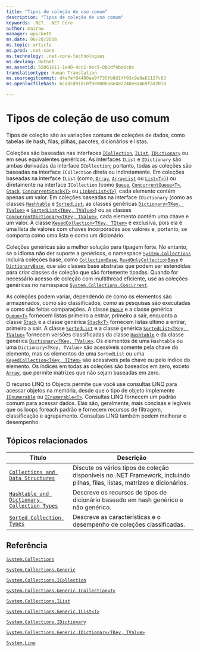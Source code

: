 ```yaml
---
title: "Tipos de coleção de uso comum"
description: "Tipos de coleção de uso comum"
keywords: .NET, .NET Core
author: mairaw
manager: wpickett
ms.date: 06/20/2016
ms.topic: article
ms.prod: .net-core
ms.technology: .net-core-technologies
ms.devlang: dotnet
ms.assetid: 55861611-1e40-4cc2-9ec5-0b2df4ba6c0c
translationtype: Human Translation
ms.sourcegitcommit: d4e7ef84480aa9f735fb8d1ff03c9e8a61127c83
ms.openlocfilehash: 6cadcd91810f08900b58e402240e8a469fad2018

---
```


# <a name="commonly-used-collection-types"></a>Tipos de coleção de uso comum

Tipos de coleção são as variações comuns de coleções de dados, como tabelas de hash, filas, pilhas, pacotes, dicionários e listas.

Coleções são baseadas nas interfaces [`ICollection`](https://docs.microsoft.com/dotnet/core/api/System.Collections.ICollection), [`IList`](https://docs.microsoft.com/dotnet/core/api/System.Collections.IList), [`IDictionary`](https://docs.microsoft.com/dotnet/core/api/System.Collections.IDictionary) ou em seus equivalentes genéricos. As interfaces `IList` e `IDictionary` são ambas derivadas da interface `ICollection`; portanto, todas as coleções são baseadas na interface `ICollection` direta ou indiretamente. Em coleções baseadas na interface `IList` (como, [`Array`](https://docs.microsoft.com/dotnet/core/api/System.Array), [`ArrayList`](https://docs.microsoft.com/dotnet/core/api/System.Collections.ArrayList) ou [`List<T>)`](https://docs.microsoft.com/dotnet/core/api/System.Collections.Generic.List-1)) ou diretamente na interface `ICollection` (como [`Queue`](https://docs.microsoft.com/dotnet/core/api/System.Collections.Queue), [`ConcurrentQueue<T>`](https://docs.microsoft.com/dotnet/core/api/System.Collections.Concurrent.ConcurrentQueue-1), [`Stack`](https://docs.microsoft.com/dotnet/core/api/System.Collections.Stack), [`ConcurrentStack<T>`](https://docs.microsoft.com/dotnet/core/api/System.Collections.Concurrent.ConcurrentStack-1) ou [`LinkedList<T>`](https://docs.microsoft.com/dotnet/core/api/System.Collections.Generic.LinkedList-1)), cada elemento contém apenas um valor. Em coleções baseadas na interface `IDictionary` (como as classes [`Hashtable`](https://docs.microsoft.com/dotnet/core/api/System.Collections.Hashtable) e [`SortedList`](https://docs.microsoft.com/dotnet/core/api/System.Collections.SortedList), as classes genéricas [`Dictionary<TKey, TValue>`](https://docs.microsoft.com/dotnet/core/api/System.Collections.Generic.Dictionary-2) e [`SortedList<TKey, TValue>`](https://docs.microsoft.com/dotnet/core/api/System.Collections.Generic.SortedList-2)) ou as classes [`ConcurrentDictionary<TKey, TValue>`](https://docs.microsoft.com/dotnet/core/api/System.Collections.Concurrent.ConcurrentDictionary-2), cada elemento contém uma chave e um valor. A classe [`KeyedCollection<TKey, TItem>`](https://docs.microsoft.com/dotnet/core/api/System.Collections.ObjectModel.KeyedCollection-2) é exclusiva, pois ela é uma lista de valores com chaves incorporadas aos valores e, portanto, se comporta como uma lista e como um dicionário.

Coleções genéricas são a melhor solução para tipagem forte. No entanto, se o idioma não der suporte a genéricos, o namespace [`System.Collections`](https://docs.microsoft.com/dotnet/core/api/System.Collections) incluirá coleções base, como [`CollectionBase`](https://docs.microsoft.com/dotnet/core/api/System.Collections.CollectionBase), [`ReadOnlyCollectionBase`](https://docs.microsoft.com/dotnet/core/api/System.Collections.ReadOnlyCollectionBase) e [`DictionaryBase`](https://docs.microsoft.com/dotnet/core/api/System.Collections.DictionaryBase), que são classes base abstratas que podem ser estendidas para criar classes de coleção que são fortemente tipadas. Quando for necessário acesso de coleção com multithread eficiente, use as coleções genéricas no namespace [`System.Collections.Concurrent`](https://docs.microsoft.com/dotnet/core/api/System.Collections.Concurrent).

As coleções podem variar, dependendo de como os elementos são armazenados, como são classificados, como as pesquisas são executadas e como são feitas comparações. A classe [`Queue`](https://docs.microsoft.com/dotnet/core/api/System.Collections.Queue) e a classe genérica [`Queue<T>`](https://docs.microsoft.com/dotnet/core/api/System.Collections.Generic.Queue-1) fornecem listas primeiro a entrar, primeiro a sair, enquanto a classe [`Stack`](https://docs.microsoft.com/dotnet/core/api/System.Collections.Stack) e a classe genérica [`Stack<T>`](https://docs.microsoft.com/dotnet/core/api/System.Collections.Generic.Stack-1) fornecem listas último a entrar, primeiro a sair. A classe [`SortedList`](https://docs.microsoft.com/dotnet/core/api/System.Collections.SortedList) e a classe genérica [`SortedList<TKey, TValue>`](https://docs.microsoft.com/dotnet/core/api/System.Collections.Generic.SortedList-2) fornecem versões classificadas da classe [`Hashtable`](https://docs.microsoft.com/dotnet/core/api/System.Collections.Hashtable) e da classe genérica [`Dictionary<TKey, TValue>`](https://docs.microsoft.com/dotnet/core/api/System.Collections.Generic.Dictionary-2). Os elementos de uma `Hashtable` ou uma `Dictionary<TKey, TValue>` são acessíveis somente pela chave do elemento, mas os elementos de uma `SortedList` ou uma [`KeyedCollection<TKey, TItem>`](https://docs.microsoft.com/dotnet/core/api/System.Collections.ObjectModel.KeyedCollection-2) são acessíveis pela chave ou pelo índice do elemento. Os índices em todas as coleções são baseados em zero, exceto [`Array`](https://docs.microsoft.com/dotnet/core/api/System.Array), que permite matrizes que não sejam baseadas em zero.

O recurso LINQ to Objects permite que você use consultas LINQ para acessar objetos na memória, desde que o tipo de objeto implemente [`IEnumerable`](https://docs.microsoft.com/dotnet/core/api/System.Collections.IEnumerable) ou [`IEnumerable<T>`](https://docs.microsoft.com/dotnet/core/api/System.Collections.Generic.IEnumerable-1). Consultas LINQ fornecem um padrão comum para acessar dados. Elas são, geralmente, mais concisas e legíveis que os loops foreach padrão e fornecem recursos de filtragem, classificação e agrupamento. Consultas LINQ também podem melhorar o desempenho.

## <a name="related-topics"></a>Tópicos relacionados

Título | Descrição
----- | -----------
[`Collections and Data Structures`](index.md) | Discute os vários tipos de coleção disponíveis no .NET Framework, incluindo pilhas, filas, listas, matrizes e dicionários.
[`Hashtable and Dictionary Collection Types`](hashtable-and-dictionary-collection-types.md) | Descreve os recursos de tipos de dicionário baseado em hash genérico e não genérico.
[`Sorted Collection Types`](sorted-collection-types.md) | Descreve as características e o desempenho de coleções classificadas.

## <a name="reference"></a>Referência

[`System.Collections`](https://docs.microsoft.com/dotnet/core/api/System.Collections)

[`System.Collections.Generic`](https://docs.microsoft.com/dotnet/core/api/System.Collections.Generic)

[`System.Collections.ICollection`](https://docs.microsoft.com/dotnet/core/api/System.Collections.ICollection)

[`System.Collections.Generic.ICollection<T>`](https://docs.microsoft.com/dotnet/core/api/System.Collections.Generic.ICollection-1)

[`System.Collections.IList`](https://docs.microsoft.com/dotnet/core/api/System.Collections.IList)

[`System.Collections.Generic.IList<T>`](https://docs.microsoft.com/dotnet/core/api/System.Collections.Generic.IList-1)

[`System.Collections.IDictionary`](https://docs.microsoft.com/dotnet/core/api/System.Collections.IDictionary)

[`System.Collections.Generic.IDictionary<TKey, TValue>`](https://docs.microsoft.com/dotnet/core/api/System.Collections.Generic.IDictionary-2)

[`System.Linq`](https://docs.microsoft.com/dotnet/core/api/System.Linq)



<!--HONumber=Nov16_HO4-->


